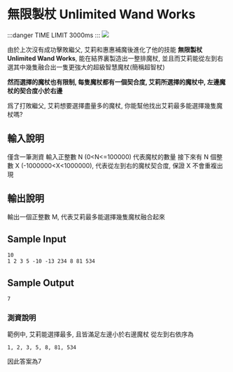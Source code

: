 # 無限製杖 Unlimited Wand Works

:::danger
TIME LIMIT 3000ms
:::
![](https://i.imgur.com/RvGRYN9.png)

由於上次沒有成功擊敗繼父, 
艾莉和惠惠補魔後進化了他的技能 **無限製杖 Unlimited Wand Works**, 能在結界裏製造出一整排魔杖, 並且而艾莉能從左到右選其中幾隻融合出一隻更強大的超級智慧魔杖(簡稱超智杖)

**然而選擇的魔杖也有限制, 每隻魔杖都有一個契合度, 艾莉所選擇的魔杖中, 左邊魔杖的契合度小於右邊**

爲了打敗繼父, 艾莉想要選擇盡量多的魔杖, 你能幫他找出艾莉最多能選擇幾隻魔杖嗎?

## 輸入說明
僅含一筆測資
輸入正整數 N (0<N<=100000) 代表魔杖的數量
接下來有 N 個整數 X (-1000000<X<1000000), 代表從左到右的魔杖契合度, 保證 X 不會重複出現

## 輸出說明
輸出一個正整數 M, 代表艾莉最多能選擇幾隻魔杖融合起來

## Sample Input
```
10
1 2 3 5 -10 -13 234 8 81 534
```

## Sample Output
```
7
```

### 測資說明
範例中, 艾莉能選擇最多, 且皆滿足左邊小於右邊魔杖
從左到右依序為
```
1, 2, 3, 5, 8, 81, 534
```
因此答案為7